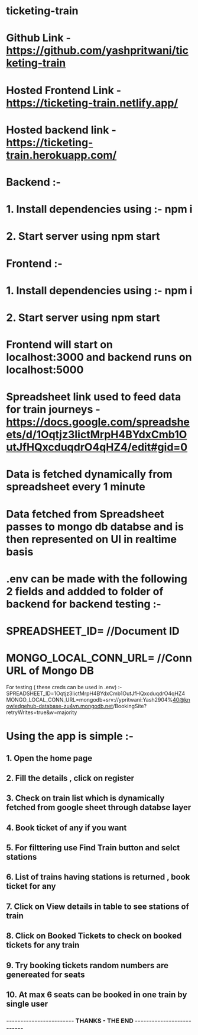 # ticketing-train

# Github Link - https://github.com/yashpritwani/ticketing-train

# Hosted Frontend Link - https://ticketing-train.netlify.app/

# Hosted backend link - https://ticketing-train.herokuapp.com/


# Backend :-
# 1. Install dependencies using :- npm i
# 2. Start server using npm start

# Frontend :-
# 1. Install dependencies using :- npm i
# 2. Start server using npm start

# Frontend will start on localhost:3000 and backend runs on localhost:5000

# Spreadsheet link used to feed data for train journeys - https://docs.google.com/spreadsheets/d/1Oqtjz3IictMrpH4BYdxCmb1OutJfHQxcduqdrO4qHZ4/edit#gid=0

# Data is fetched dynamically from spreadsheet every 1 minute

# Data fetched from Spreadsheet passes to mongo db databse and is then represented on UI in realtime basis

# .env can be made with the following 2 fields and addded to folder of backend for backend testing :-

# SPREADSHEET_ID= //Document ID
# MONGO_LOCAL_CONN_URL= //Conn URL of Mongo DB



For testing ( these creds can be used in .env) :-
SPREADSHEET_ID=1Oqtjz3IictMrpH4BYdxCmb1OutJfHQxcduqdrO4qHZ4
MONGO_LOCAL_CONN_URL=mongodb+srv://ypritwani:Yash2904%40@knowledgehub-database-zu4vn.mongodb.net/BookingSite?retryWrites=true&w=majority



# Using the app is simple :-

## 1. Open the home page 
## 2. Fill the details , click on register
## 3. Check on train list which is dynamically fetched from google sheet through databse layer
## 4. Book ticket of any if you want
## 5. For filttering use Find Train button and selct stations
## 6. List of trains having stations is returned , book ticket for any
## 7. Click on View details in table to see stations of train
## 8. Click on Booked Tickets to check on booked tickets for any train
## 9. Try booking tickets random numbers are genereated for seats
## 10. At max 6 seats can be booked in one train by single user 



### ------------------------ THANKS - THE END --------------------------
